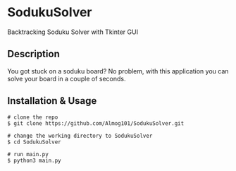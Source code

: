 # SodukuSolver
 Backtracking Soduku Solver with Tkinter GUI 

## Description

You got stuck on a soduku board? No problem, with this application you can solve your board in a couple of seconds.


## Installation & Usage

```console
# clone the repo
$ git clone https://github.com/Almog101/SodukuSolver.git

# change the working directory to SodukuSolver
$ cd SodukuSolver

# run main.py
$ python3 main.py
```


